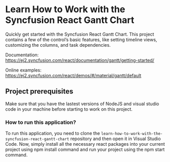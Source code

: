 # Learn How to Work with the Syncfusion React Gantt Chart

Quickly get started with the Syncfusion React Gantt Chart. This project contains a few of the control’s basic features, like setting timeline views, customizing the columns, and task dependencies. 

Documentation: https://ej2.syncfusion.com/react/documentation/gantt/getting-started/

Online examples: https://ej2.syncfusion.com/react/demos/#/material/gantt/default

## Project prerequisites
Make sure that you have the lastest versions of NodeJS and visual studio code in your machine before starting to work on this project.

### How to run this application?
To run this application, you need to clone the `learn-how-to-work-with-the-syncfusion-react-gantt-chart` repository and then open it in Visual Studio Code. Now, simply install all the necessary react packages into your current project using npm install command and run your project using the npm start command.
